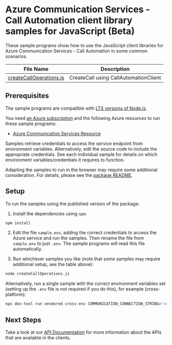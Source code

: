 # Azure Communication Services - Call Automation client library samples for JavaScript (Beta)

These sample programs show how to use the JavaScript client libraries for Azure Communication Services - Call Automation in some common scenarios.

| **File Name**                                   | **Description**                       |
| ----------------------------------------------- | ------------------------------------- |
| [createCallOperations.js][createcalloperations] | CreateCall using CallAutomationClient |

## Prerequisites

The sample programs are compatible with [LTS versions of Node.js](https://github.com/nodejs/release#release-schedule).

You need [an Azure subscription][freesub] and the following Azure resources to run these sample programs:

- [Azure Communication Services Resource][createinstance_azurecommunicationservicesresource]

Samples retrieve credentials to access the service endpoint from environment variables. Alternatively, edit the source code to include the appropriate credentials. See each individual sample for details on which environment variables/credentials it requires to function.

Adapting the samples to run in the browser may require some additional consideration. For details, please see the [package README][package].

## Setup

To run the samples using the published version of the package:

1. Install the dependencies using `npm`:

```bash
npm install
```

2. Edit the file `sample.env`, adding the correct credentials to access the Azure service and run the samples. Then rename the file from `sample.env` to just `.env`. The sample programs will read this file automatically.

3. Run whichever samples you like (note that some samples may require additional setup, see the table above):

```bash
node createCallOperations.js
```

Alternatively, run a single sample with the correct environment variables set (setting up the `.env` file is not required if you do this), for example (cross-platform):

```bash
npx dev-tool run vendored cross-env COMMUNICATION_CONNECTION_STRING="<communication connection string>" node createCallOperations.js
```

## Next Steps

Take a look at our [API Documentation][apiref] for more information about the APIs that are available in the clients.

[createcalloperations]: https://github.com/Azure/azure-sdk-for-js/blob/main/sdk/communication/communication-call-automation/samples/v1-beta/javascript/createCallOperations.js
[apiref]: https://docs.microsoft.com/javascript/api/@azure/communication-call-automation
[freesub]: https://azure.microsoft.com/free/
[createinstance_azurecommunicationservicesresource]: https://docs.microsoft.com/azure/communication-services/quickstarts/create-communication-resource
[package]: https://github.com/Azure/azure-sdk-for-js/tree/main/sdk/communication/communication-call-automation/README.md
